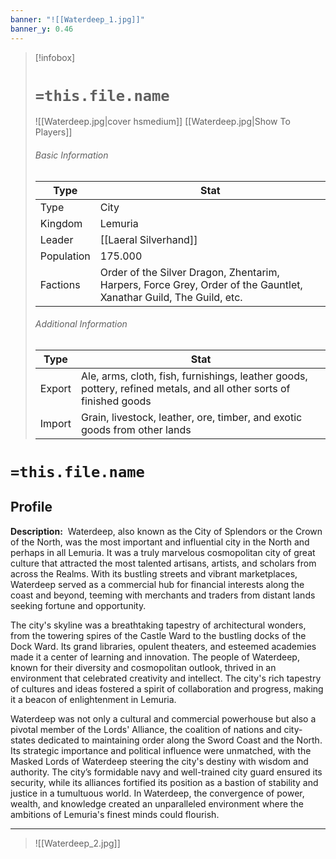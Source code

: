 ```yaml
---
banner: "![[Waterdeep_1.jpg]]"
banner_y: 0.46
---
```


> [!infobox]
> # `=this.file.name`
>  ![[Waterdeep.jpg|cover hsmedium]]
> [[Waterdeep.jpg|Show To Players]]
> ###### Basic Information
> Type |  Stat |
> ---|---|
> Type | City |
> Kingdom | Lemuria |
> Leader | [[Laeral Silverhand]] |
> Population | 175.000 |
> Factions | Order of the Silver Dragon, Zhentarim, Harpers, Force Grey, Order of the Gauntlet, Xanathar Guild, The Guild, etc. |
> ###### Additional Information
> Type |  Stat |
> ---|---|
> Export | Ale, arms, cloth, fish, furnishings, leather goods, pottery, refined metals, and all other sorts of finished goods |
> Import | Grain, livestock, leather, ore, timber, and exotic goods from other lands |

# `=this.file.name`
## Profile

**Description:** 
Waterdeep, also known as the City of Splendors or the Crown of the North, was the most important and influential city in the North and perhaps in all Lemuria. It was a truly marvelous cosmopolitan city of great culture that attracted the most talented artisans, artists, and scholars from across the Realms. With its bustling streets and vibrant marketplaces, Waterdeep served as a commercial hub for financial interests along the coast and beyond, teeming with merchants and traders from distant lands seeking fortune and opportunity.

The city's skyline was a breathtaking tapestry of architectural wonders, from the towering spires of the Castle Ward to the bustling docks of the Dock Ward. Its grand libraries, opulent theaters, and esteemed academies made it a center of learning and innovation. The people of Waterdeep, known for their diversity and cosmopolitan outlook, thrived in an environment that celebrated creativity and intellect. The city's rich tapestry of cultures and ideas fostered a spirit of collaboration and progress, making it a beacon of enlightenment in Lemuria.

Waterdeep was not only a cultural and commercial powerhouse but also a pivotal member of the Lords' Alliance, the coalition of nations and city-states dedicated to maintaining order along the Sword Coast and the North. Its strategic importance and political influence were unmatched, with the Masked Lords of Waterdeep steering the city's destiny with wisdom and authority. The city’s formidable navy and well-trained city guard ensured its security, while its alliances fortified its position as a bastion of stability and justice in a tumultuous world. In Waterdeep, the convergence of power, wealth, and knowledge created an unparalleled environment where the ambitions of Lemuria's finest minds could flourish.

---
>  ![[Waterdeep_2.jpg]]